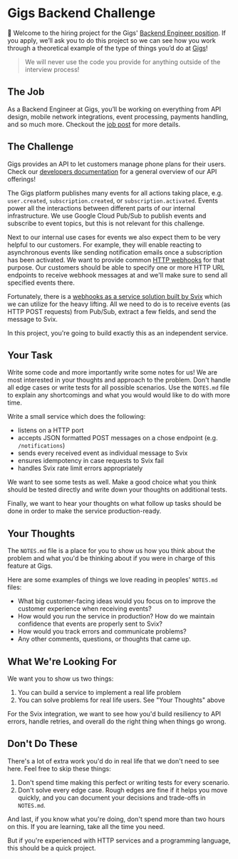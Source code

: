 # Gigs Backend Challenge

👋 Welcome to the hiring project for the Gigs' [Backend Engineer position][position]. If you apply, we’ll ask you to do this project so we can see how you work through a theoretical example of the type of things you’d do at [Gigs]!

> We will never use the code you provide for anything outside of the interview process!

## The Job

As a Backend Engineer at Gigs, you’ll be working on everything from API design, mobile network integrations, event processing, payments handling, and so much more. Checkout the [job post][position] for more details.

## The Challenge

Gigs provides an API to let customers manage phone plans for their users. Check our [developers documentation] for a general overview of our API offerings!

The Gigs platform publishes many events for all actions taking place, e.g. `user.created`, `subscription.created`, or `subscription.activated`. Events power all the interactions between different parts of our internal infrastructure. We use Google Cloud Pub/Sub to publish events and subscribe to event topics, but this is not relevant for this challenge.

Next to our internal use cases for events we also expect them to be very helpful to our customers. For example, they will enable reacting to asynchronous events like sending notification emails once a subscription has been activated. We want to provide common [HTTP webhooks][webhooks] for that purpose. Our customers should be able to specify one or more HTTP URL endpoints to receive webhook messages at and we'll make sure to send all specified events there.

Fortunately, there is a [webhooks as a service solution built by Svix][svix] which we can utilize for the heavy lifting. All we need to do is to receive events (as HTTP POST requests) from Pub/Sub, extract a few fields, and send the message to Svix.

In this project, you're going to build exactly this as an independent service.

## Your Task

Write some code and more importantly write some notes for us! We are most interested in your thoughts and approach to the problem. Don't handle all edge cases or write tests for all possible scenarios. Use the `NOTES.md` file to explain any shortcomings and what you would would like to do with more time.

Write a small service which does the following:

* listens on a HTTP port
* accepts JSON formatted POST messages on a chose endpoint (e.g. `/notifications`)
* sends every received event as individual message to Svix
* ensures idempotency in case requests to Svix fail
* handles Svix rate limit errors appropriately

We want to see some tests as well. Make a good choice what you think should be tested directly and write down your thoughts on additional tests.

Finally, we want to hear your thoughts on what follow up tasks should be done in order to make the service production-ready.

## Your Thoughts

The `NOTES.md` file is a place for you to show us how you think about the problem and what you'd be thinking about if you were in charge of this feature at Gigs.

Here are some examples of things we love reading in peoples' `NOTES.md` files:

* What big customer-facing ideas would you focus on to improve the customer experience when receiving events?
* How would you run the service in production? How do we maintain confidence that events are properly sent to Svix?
* How would you track errors and communicate problems?
* Any other comments, questions, or thoughts that came up.

## What We're Looking For

We want you to show us two things:

1. You can build a service to implement a real life problem
1. You can solve problems for real life users. See "Your Thoughts" above

For the Svix integration, we want to see how you'd build resiliency to API errors, handle retries, and overall do the right thing when things go wrong.

## Don't Do These

There's a lot of extra work you'd do in real life that we don't need to see here. Feel free to skip these things:

1. Don't spend time making this perfect or writing tests for every scenario.
2. Don't solve every edge case. Rough edges are fine if it helps you move quickly, and you can document your decisions and trade-offs in `NOTES.md`.

And last, if you know what you're doing, don't spend more than two hours on this.
If you are learning, take all the time you need.

But if you're experienced with HTTP services and a programming language, this should be a quick project.

[gigs]: https://gigs.com
[developers documentation]: https://developers.gigs.com/docs/api/35a6c0eba105a-quickstart
[position]: https://www.notion.so/wearegigs/Senior-Backend-Engineer-f-m-x-f835f407269e4c3c8c8030fd45896b2e
[svix]: https://www.svix.com/
[webhooks]: https://webhooks.fyi/
